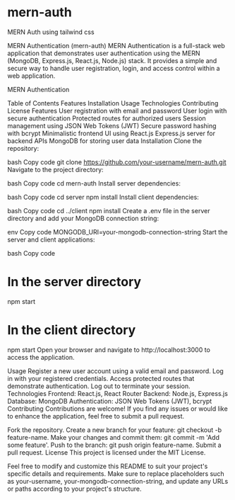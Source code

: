 # mern-auth
MERN Auth using tailwind css


MERN Authentication (mern-auth)
MERN Authentication is a full-stack web application that demonstrates user authentication using the MERN (MongoDB, Express.js, React.js, Node.js) stack. It provides a simple and secure way to handle user registration, login, and access control within a web application.

MERN Authentication

Table of Contents
Features
Installation
Usage
Technologies
Contributing
License
Features
User registration with email and password
User login with secure authentication
Protected routes for authorized users
Session management using JSON Web Tokens (JWT)
Secure password hashing with bcrypt
Minimalistic frontend UI using React.js
Express.js server for backend APIs
MongoDB for storing user data
Installation
Clone the repository:

bash
Copy code
git clone https://github.com/your-username/mern-auth.git
Navigate to the project directory:

bash
Copy code
cd mern-auth
Install server dependencies:

bash
Copy code
cd server
npm install
Install client dependencies:

bash
Copy code
cd ../client
npm install
Create a .env file in the server directory and add your MongoDB connection string:

env
Copy code
MONGODB_URI=your-mongodb-connection-string
Start the server and client applications:

bash
Copy code
# In the server directory
npm start

# In the client directory
npm start
Open your browser and navigate to http://localhost:3000 to access the application.

Usage
Register a new user account using a valid email and password.
Log in with your registered credentials.
Access protected routes that demonstrate authentication.
Log out to terminate your session.
Technologies
Frontend: React.js, React Router
Backend: Node.js, Express.js
Database: MongoDB
Authentication: JSON Web Tokens (JWT), bcrypt
Contributing
Contributions are welcome! If you find any issues or would like to enhance the application, feel free to submit a pull request.

Fork the repository.
Create a new branch for your feature: git checkout -b feature-name.
Make your changes and commit them: git commit -m 'Add some feature'.
Push to the branch: git push origin feature-name.
Submit a pull request.
License
This project is licensed under the MIT License.

Feel free to modify and customize this README to suit your project's specific details and requirements. Make sure to replace placeholders such as your-username, your-mongodb-connection-string, and update any URLs or paths according to your project's structure.





